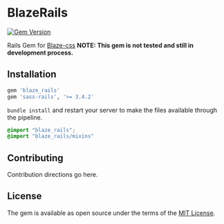 # BlazeRails
[![Gem Version](https://badge.fury.io/rb/blaze_rails.svg)](https://badge.fury.io/rb/blaze_rails)

Rails Gem for [Blaze-css](http://blazecss.com/)
**NOTE: This gem is not tested and still in development process.**



## Installation

```ruby
gem 'blaze_rails'
gem 'sass-rails', '>= 3.4.2'
```

`bundle install` and restart your server to make the files available through the pipeline.



```scss
@import "blaze_rails";
@import "blaze_rails/mixins"
```

## Contributing
Contribution directions go here.

## License
The gem is available as open source under the terms of the [MIT License](http://opensource.org/licenses/MIT).
